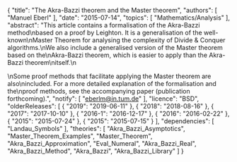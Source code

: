 {
    "title": "The Akra-Bazzi theorem and the Master theorem",
    "authors": [
        "Manuel Eberl"
    ],
    "date": "2015-07-14",
    "topics": [
        "Mathematics/Analysis"
    ],
    "abstract": "This article contains a formalisation of the Akra-Bazzi method\nbased on a proof by Leighton. It is a generalisation of the well-known\nMaster Theorem for analysing the complexity of Divide & Conquer algorithms.\nWe also include a generalised version of the Master theorem based on the\nAkra-Bazzi theorem, which is easier to apply than the Akra-Bazzi theorem\nitself.\n<p>\nSome proof methods that facilitate applying the Master theorem are also\nincluded. For a more detailed explanation of the formalisation and the\nproof methods, see the accompanying paper (publication forthcoming).",
    "notify": [
        "eberlm@in.tum.de"
    ],
    "licence": "BSD",
    "olderReleases": [
        {
            "2019": "2019-06-11"
        },
        {
            "2018": "2018-08-16"
        },
        {
            "2017": "2017-10-10"
        },
        {
            "2016-1": "2016-12-17"
        },
        {
            "2016": "2016-02-22"
        },
        {
            "2015": "2015-07-24"
        },
        {
            "2015": "2015-07-15"
        }
    ],
    "dependencies": [
        "Landau_Symbols"
    ],
    "theories": [
        "Akra_Bazzi_Asymptotics",
        "Master_Theorem_Examples",
        "Master_Theorem",
        "Akra_Bazzi_Approximation",
        "Eval_Numeral",
        "Akra_Bazzi_Real",
        "Akra_Bazzi_Method",
        "Akra_Bazzi",
        "Akra_Bazzi_Library"
    ]
}